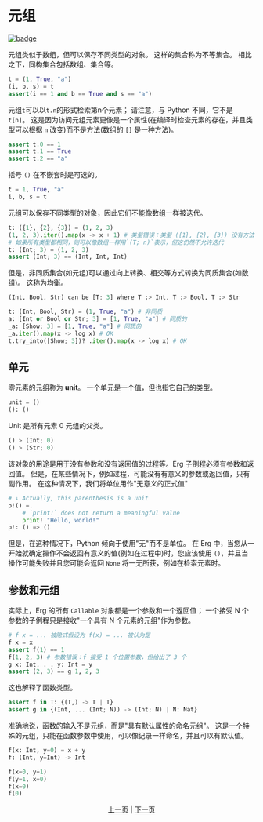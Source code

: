 # 元组

[![badge](https://img.shields.io/endpoint.svg?url=https%3A%2F%2Fgezf7g7pd5.execute-api.ap-northeast-1.amazonaws.com%2Fdefault%2Fsource_up_to_date%3Fowner%3Derg-lang%26repos%3Derg%26ref%3Dmain%26path%3Ddoc/EN/syntax/11_tuple.md%26commit_hash%3D51de3c9d5a9074241f55c043b9951b384836b258)](https://gezf7g7pd5.execute-api.ap-northeast-1.amazonaws.com/default/source_up_to_date?owner=erg-lang&repos=erg&ref=main&path=doc/EN/syntax/11_tuple.md&commit_hash=51de3c9d5a9074241f55c043b9951b384836b258)

元组类似于数组，但可以保存不同类型的对象。
这样的集合称为不等集合。 相比之下，同构集合包括数组、集合等。

```python
t = (1, True, "a")
(i, b, s) = t
assert(i == 1 and b == True and s == "a")
```

元组`t`可以以`t.n`的形式检索第n个元素； 请注意，与 Python 不同，它不是 `t[n]`。
这是因为访问元组元素更像是一个属性(在编译时检查元素的存在，并且类型可以根据 `n` 改变)而不是方法(数组的 `[]` 是一种方法)。

```python
assert t.0 == 1
assert t.1 == True
assert t.2 == "a"
```

括号 `()` 在不嵌套时是可选的。

```python
t = 1, True, "a"
i, b, s = t
```

元组可以保存不同类型的对象，因此它们不能像数组一样被迭代。

```python
t: ({1}, {2}, {3}) = (1, 2, 3)
(1, 2, 3).iter().map(x -> x + 1) # 类型错误：类型 ({1}, {2}, {3}) 没有方法 `.iter()`
# 如果所有类型都相同，则可以像数组一样用`(T; n)`表示，但这仍然不允许迭代
t: (Int; 3) = (1, 2, 3)
assert (Int; 3) == (Int, Int, Int)
```

但是，非同质集合(如元组)可以通过向上转换、相交等方式转换为同质集合(如数组)。
这称为均衡。

```python
(Int, Bool, Str) can be [T; 3] where T :> Int, T :> Bool, T :> Str
```

```python
t: (Int, Bool, Str) = (1, True, "a") # 非同质
a: [Int or Bool or Str; 3] = [1, True, "a"] # 同质的
_a: [Show; 3] = [1, True, "a"] # 同质的
_a.iter().map(x -> log x) # OK
t.try_into([Show; 3])? .iter().map(x -> log x) # OK
```

## 单元

零元素的元组称为 __unit__。 一个单元是一个值，但也指它自己的类型。

```python
unit = ()
(): ()
```

Unit 是所有元素 0 元组的父类。

```python
() > (Int; 0)
() > (Str; 0)
```

该对象的用途是用于没有参数和没有返回值的过程等。Erg 子例程必须有参数和返回值。 但是，在某些情况下，例如过程，可能没有有意义的参数或返回值，只有副作用。 在这种情况下，我们将单位用作"无意义的正式值"

```python
# ↓ Actually, this parenthesis is a unit
p!() =.
    # `print!` does not return a meaningful value
    print! "Hello, world!"
p!: () => ()
```

但是，在这种情况下，Python 倾向于使用"无"而不是单位。
在 Erg 中，当您从一开始就确定操作不会返回有意义的值(例如在过程中)时，您应该使用 `()`，并且当操作可能失败并且您可能会返回 `None` 将一无所获，例如在检索元素时。

## 参数和元组

实际上，Erg 的所有 `Callable` 对象都是一个参数和一个返回值； 一个接受 N 个参数的子例程只是接收"一个具有 N 个元素的元组"作为参数。

```python
# f x = ... 被隐式假设为 f(x) = ... 被认为是
f x = x
assert f(1) == 1
f(1, 2, 3) # 参数错误：f 接受 1 个位置参数，但给出了 3 个
g x: Int, . . y: Int = y
assert (2, 3) == g 1, 2, 3
```

这也解释了函数类型。

```python
assert f in T: {(T,) -> T | T}
assert g in {(Int, ... (Int; N)) -> (Int; N) | N: Nat}
```

准确地说，函数的输入不是元组，而是"具有默认属性的命名元组"。 这是一个特殊的元组，只能在函数参数中使用，可以像记录一样命名，并且可以有默认值。

```python
f(x: Int, y=0) = x + y
f: (Int, y=Int) -> Int

f(x=0, y=1)
f(y=1, x=0)
f(x=0)
f(0)
```

<p align='center'>
    <a href='./10_array.md'>上一页</a> | <a href='./12_dict.md'>下一页</a>
</p>
